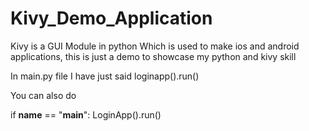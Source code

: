 # Kivy_Demo_Application
Kivy is a GUI Module in python 
Which is used to make ios and android 
applications, this is just a demo to 
showcase my python and kivy skill

In main.py file I have just said loginapp().run()

You can also do 

if __name__ == "__main__":
    LoginApp().run()
